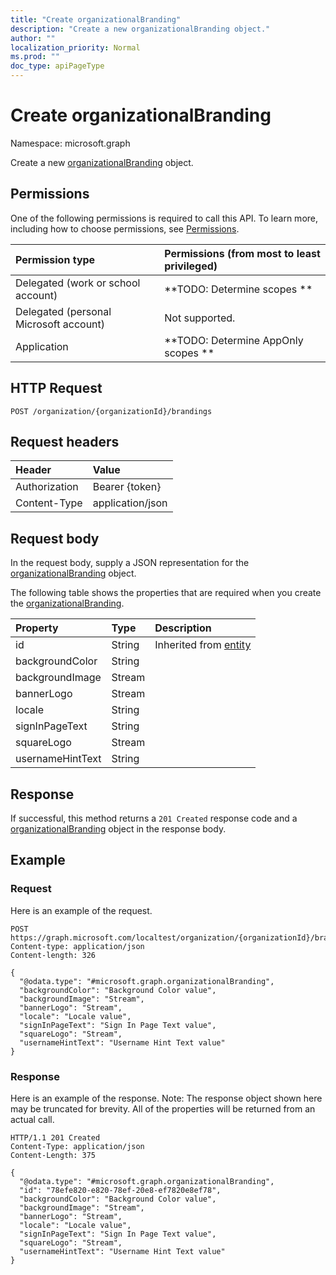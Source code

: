 ```yaml
---
title: "Create organizationalBranding"
description: "Create a new organizationalBranding object."
author: ""
localization_priority: Normal
ms.prod: ""
doc_type: apiPageType
---
```


# Create organizationalBranding

Namespace: microsoft.graph

Create a new [organizationalBranding](../resources/organizationalbranding.md) object.

## Permissions
One of the following permissions is required to call this API. To learn more, including how to choose permissions, see [Permissions](/concepts/permissions-reference.md).

|Permission type|Permissions (from most to least privileged)|
|:---|:---|
|Delegated (work or school account)|**TODO: Determine scopes **|
|Delegated (personal Microsoft account)|Not supported.|
|Application|**TODO: Determine AppOnly scopes **|

## HTTP Request
<!-- {
  "blockType": "ignored"
}
-->
``` http
POST /organization/{organizationId}/brandings
```

## Request headers
|Header|Value|
|:---|:---|
|Authorization|Bearer {token}|
|Content-Type|application/json|

## Request body
In the request body, supply a JSON representation for the [organizationalBranding](../resources/organizationalbranding.md) object.

The following table shows the properties that are required when you create the [organizationalBranding](../resources/organizationalbranding.md).

|Property|Type|Description|
|:---|:---|:---|
|id|String| Inherited from [entity](../resources/entity.md)|
|backgroundColor|String||
|backgroundImage|Stream||
|bannerLogo|Stream||
|locale|String||
|signInPageText|String||
|squareLogo|Stream||
|usernameHintText|String||



## Response
If successful, this method returns a `201 Created` response code and a [organizationalBranding](../resources/organizationalbranding.md) object in the response body.

## Example

### Request
Here is an example of the request.
<!-- {
  "blockType": "request",
  "name": "create_organizationalbranding_from_"
}
-->
``` http
POST https://graph.microsoft.com/localtest/organization/{organizationId}/brandings
Content-type: application/json
Content-length: 326

{
  "@odata.type": "#microsoft.graph.organizationalBranding",
  "backgroundColor": "Background Color value",
  "backgroundImage": "Stream",
  "bannerLogo": "Stream",
  "locale": "Locale value",
  "signInPageText": "Sign In Page Text value",
  "squareLogo": "Stream",
  "usernameHintText": "Username Hint Text value"
}
```

### Response
Here is an example of the response. Note: The response object shown here may be truncated for brevity. All of the properties will be returned from an actual call.
<!-- {
  "blockType": "response",
  "truncated": true,
  "@odata.type": "microsoft.graph.organizationalbranding"
}
-->
``` http
HTTP/1.1 201 Created
Content-Type: application/json
Content-Length: 375

{
  "@odata.type": "#microsoft.graph.organizationalBranding",
  "id": "78efe820-e820-78ef-20e8-ef7820e8ef78",
  "backgroundColor": "Background Color value",
  "backgroundImage": "Stream",
  "bannerLogo": "Stream",
  "locale": "Locale value",
  "signInPageText": "Sign In Page Text value",
  "squareLogo": "Stream",
  "usernameHintText": "Username Hint Text value"
}
```

